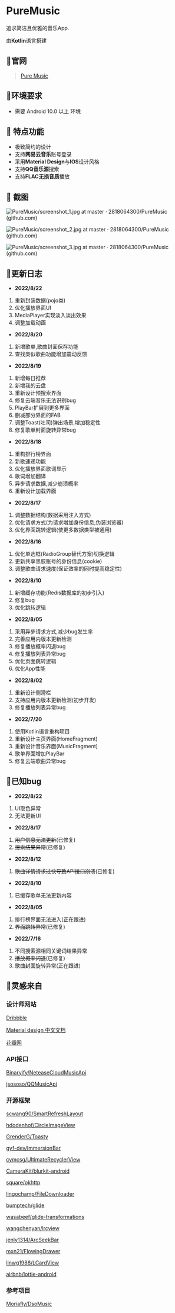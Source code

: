 # PureMusic

追求简洁且优雅的音乐App.

由**Kotlin**语言搭建

## 🎵官网

> [Pure Music](http://www.puremusic.com.cn/)

## 🌈环境要求

- 需要 Android 10.0 以上 环境

  <!--不支持IOS系统-->

## 🚀 特点功能

- 极致简约的设计
- 支持**网易云音乐**账号登录
- 采用**Material Design**与**IOS**设计风格
- 支持**QQ音乐源**搜索
- 支持**FLAC无损音质**播放

## 🧩 截图

![PureMusic/screenshot_1.jpg at master · 2818064300/PureMusic (github.com)](https://github.com/2818064300/PureMusic/blob/master/app/src/main/assets/screenshot_1.jpg)

![PureMusic/screenshot_2.jpg at master · 2818064300/PureMusic (github.com)](https://github.com/2818064300/PureMusic/blob/master/app/src/main/assets/screenshot_2.jpg)

![PureMusic/screenshot_3.jpg at master · 2818064300/PureMusic (github.com)](https://github.com/2818064300/PureMusic/blob/master/app/src/main/assets/screenshot_3.jpg)

## 📃更新日志

- **2022/8/22**

1. 重新封装数据(pojo类)
2. 优化播放界面UI
3. MediaPlayer实现淡入淡出效果
4. 调整加载动画

- **2022/8/20**

1. 新增歌单,歌曲封面保存功能
2. 查找类似歌曲功能增加震动反馈

- **2022/8/19**

1. 新增每日推荐
2. 新增我的云盘
3. 重新设计预搜索界面
4. 修复云端音乐无法识别bug
5. PlayBar扩展到更多界面
6. 删减部分界面的FAB
7. 调整Toast(吐司)弹出场景,增加稳定性
8. 修复歌单封面旋转异常bug

- **2022/8/18**

1. 重构排行榜界面
2. 新歌速递功能
3. 优化播放界面歌词显示
4. 歌词增加翻译
5. 异步请求数据,减少崩溃概率
6. 重新设计加载界面

- **2022/8/17**

1. 调整数据结构(数据采用注入方式)
2. 优化请求方式(为请求增加身份信息,伪装浏览器)
3. 优化界面跳转逻辑(使更多数据类型被通用)

- **2022/8/16**

1. 优化单选框(RadioGroup替代方案)切换逻辑
2. 更新共享黑胶账号的身份信息(cookie)
3. 调整歌曲请求速度(保证效率的同时提高稳定性)

- **2022/8/10**

1. 新增缓存功能(Redis数据库的初步引入)
2. 修复bug
3. 优化跳转逻辑

- **2022/8/05**

1. 采用异步请求方式,减少bug发生率
2. 完善应用内版本更新检测
3. 修复播放概率闪退bug
4. 修复播放列表异常bug
5. 优化页面跳转逻辑
6. 优化App性能

- **2022/8/02**

1. 重新设计侧滑栏
2. 支持应用内版本更新检测(初步开发)
3. 修复播放列表异常bug

- **2022/7/20**

1. 使用Kotlin语言重构项目
2. 重新设计主页界面(HomeFragment)
3. 重新设计音乐界面(MusicFragment)
4. 歌单界面增加PlayBar
5. 修复云端歌曲异常bug

## 🐛已知bug

- **2022/8/22**

1. UI取色异常
2. 无法更新UI

- **2022/8/17**

1. ~~用户信息无法更新~~(已修复)
2. ~~搜索结果异常~~(已修复)

- **2022/8/12**

1. ~~歌曲详情请求过快导致API接口崩溃~~(已修复)

- **2022/8/10**

1. 已缓存歌单无法更新内容

- **2022/8/05**

1. 排行榜界面无法进入(正在跟进)
2. ~~界面跳转异常~~(已修复)

- **2022/7/16**

1. 不同搜索源相同关键词结果异常
2. ~~播放概率闪退~~(已修复)
3. 歌曲封面旋转异常(正在跟进)

## 💎灵感来自

### 设计师网站

[Dribbble](https://dribbble.com/)

[Material design 中文文档](https://www.mdui.org/design/)

[花瓣网](https://huaban.com/)

### API接口

[Binaryify/NeteaseCloudMusicApi](https://github.com/Binaryify/NeteaseCloudMusicApi)

[jsososo/QQMusicApi](https://github.com/jsososo/QQMusicApi)

### 开源框架

[scwang90/SmartRefreshLayout](https://github.com/scwang90/SmartRefreshLayout)

[hdodenhof/CircleImageView](https://github.com/hdodenhof/CircleImageView)

[GrenderG/Toasty](https://github.com/GrenderG/Toasty)

[gyf-dev/ImmersionBar](https://github.com/gyf-dev/ImmersionBar)

[cymcsg/UltimateRecyclerView](https://github.com/cymcsg/UltimateRecyclerView)

[CameraKit/blurkit-android](https://github.com/CameraKit/blurkit-android)

[square/okhttp](https://github.com/square/okhttp)

[lingochamp/FileDownloader](https://github.com/lingochamp/FileDownloader)

[bumptech/glide](https://github.com/bumptech/glide)

[wasabeef/glide-transformations](https://github.com/wasabeef/glide-transformations)

[wangchenyan/lrcview](https://github.com/wangchenyan/LrcView)

[jenly1314/ArcSeekBar](https://github.com/jenly1314/ArcSeekBar)

[mxn21/FlowingDrawer](https://github.com/mxn21/FlowingDrawer)

[linwg1988/LCardView](https://github.com/linwg1988/LCardView)

[airbnb/lottie-android](https://github.com/airbnb/lottie-android)

### 参考项目

[Moriafly/DsoMusic](https://github.com/Moriafly/DsoMusic)
